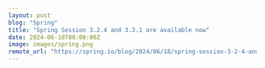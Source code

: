 ```yaml
---
layout: post
blog: "Spring"
title: "Spring Session 3.2.4 and 3.3.1 are available now"
date: 2024-06-18T00:00:00Z
image: images/spring.png
remote_url: "https://spring.io/blog/2024/06/18/spring-session-3-2-4-and-3-3-1-are-available-now"
---
```

